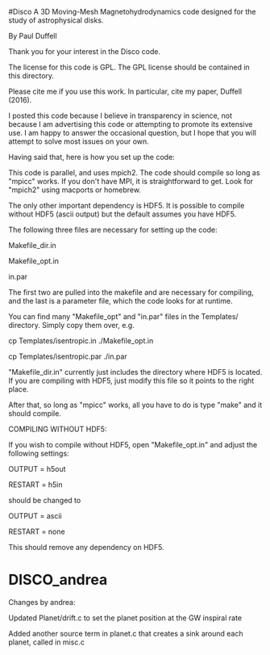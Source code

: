 #Disco
A 3D Moving-Mesh Magnetohydrodynamics code designed for the study of astrophysical disks.

By Paul Duffell

Thank you for your interest in the Disco code.

The license for this code is GPL.  The GPL license should be contained in this directory.

Please cite me if you use this work.  In particular, cite my paper, Duffell (2016).

I posted this code because I believe in transparency in science, not because I am advertising this code or attempting to promote its extensive use.  I am happy to answer the occasional question, but I hope that you will attempt to solve most issues on your own.

Having said that, here is how you set up the code:


This code is parallel, and uses mpich2.  The code should compile so long as "mpicc" works.  If you don't have MPI, it is straightforward to get.  Look for "mpich2" using macports or homebrew.


The only other important dependency is HDF5.  It is possible to compile without HDF5 (ascii output) but the default assumes you have HDF5.


The following three files are necessary for setting up the code:

Makefile_dir.in

Makefile_opt.in

in.par

The first two are pulled into the makefile and are necessary for compiling, and the last is a parameter file, which the code looks for at runtime.

You can find many "Makefile_opt" and "in.par" files in the Templates/ directory.  Simply copy them over, e.g.

cp Templates/isentropic.in ./Makefile_opt.in

cp Templates/isentropic.par ./in.par

"Makefile_dir.in" currently just includes the directory where HDF5 is located.  If you are compiling with HDF5, just modify this file so it points to the right place.

After that, so long as "mpicc" works, all you have to do is type "make" and it should compile.


COMPILING WITHOUT HDF5:

If you wish to compile without HDF5, open "Makefile_opt.in" and adjust the following settings:

OUTPUT   = h5out

RESTART  = h5in 

should be changed to 

OUTPUT   = ascii

RESTART  = none

This should remove any dependency on HDF5.

# DISCO_andrea

Changes by andrea:

Updated Planet/drift.c to set the planet position at the GW inspiral rate

Added another source term in planet.c that creates a sink around each planet, called in misc.c



